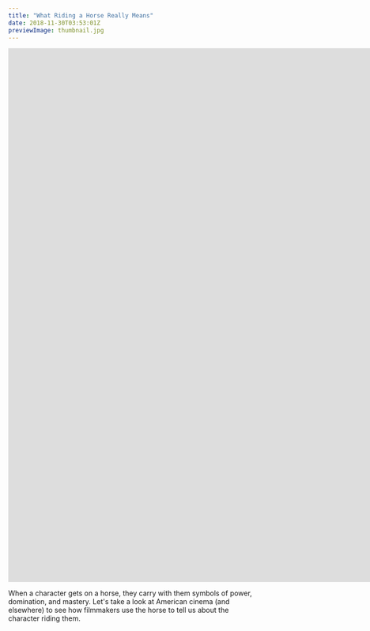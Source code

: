 ```yaml
---
title: "What Riding a Horse Really Means"
date: 2018-11-30T03:53:01Z
previewImage: thumbnail.jpg
---
```


<iframe width="1920" height="1080" src="https://www.youtube.com/embed/8Osr7YwocMw" frameborder="0" allow="accelerometer; autoplay; clipboard-write; encrypted-media; gyroscope; picture-in-picture" allowfullscreen></iframe>

When a character gets on a horse, they carry with them symbols of power, domination, and mastery. Let's take a look at American cinema (and elsewhere) to see how filmmakers use the horse to tell us about the character riding them.
